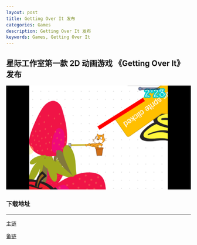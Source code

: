 ```yaml
---
layout: post
title: Getting Over It 发布
categories: Games
description: Getting Over It 发布
keywords: Games, Getting Over It
---
```


## 星际工作室第一款 2D 动画游戏 《Getting Over It》 发布

![icon](https://raw.githubusercontent.com/Galaxy-Studio-Team/sources/master/Getting-Over-It/image-20200517083537434.png)

### 下载地址

---

[主链](https://galaxy-studio.coding.net/p/source/d/source/git/raw/master/Getting%20Over%20It/Getting%20Over%20It.exe)

[备链](https://raw.githubusercontent.com/Galaxy-Studio-Team/sources/master/Getting%20Over%20It/Getting%20Over%20It.exe)